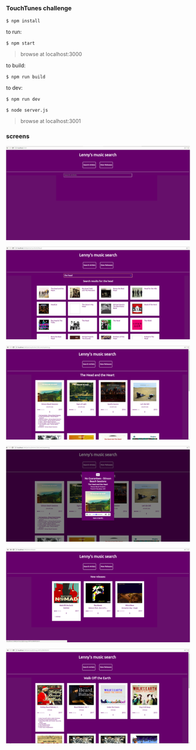 ### TouchTunes challenge

```
$ npm install
```


to run:
```
$ npm start
```
> browse at localhost:3000



to build:
```
$ npm run build
```



to dev:

```
$ npm run dev
```

```
$ node server.js
```

> browse at localhost:3001


### screens

![](/screens/1.png)

![](/screens/2.png)

![](/screens/3.png)

![](/screens/4.png)

![](/screens/5.png)

![](/screens/6.png)